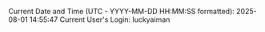 Current Date and Time (UTC - YYYY-MM-DD HH:MM:SS formatted): 2025-08-01 14:55:47
Current User's Login: luckyaiman
